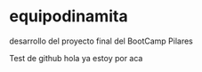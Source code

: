# equipodinamita

desarrollo del proyecto final del BootCamp Pilares

Test de github
hola ya estoy por aca